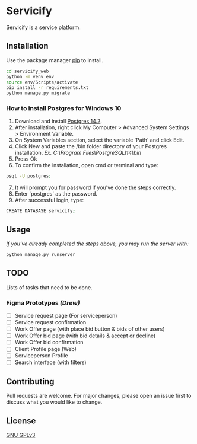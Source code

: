 # Servicify

Servicify is a service platform.

## Installation

Use the package manager [pip](https://pip.pypa.io/en/stable/) to install.

```bash
cd servicify_web
python -m venv env
source env/Scripts/activate
pip install -r requirements.txt
python manage.py migrate

```

### How to install Postgres for Windows 10

1. Download and install [Postgres 14.2](https://www.enterprisedb.com/downloads/postgres-postgresql-downloads).
2. After installation, right click My Computer > Advanced System Settings > Environment Variable.
3. On System Variables section, select the variable 'Path' and click Edit.
4. Click New and paste the /bin folder directory of your Postgres installation. *Ex. C:\Program Files\PostgreSQL\14\bin*
5. Press Ok
6. To confirm the installation, open cmd or terminal and type:
```bash
psql -U postgres;
```
7. It will prompt you for password if you've done the steps correctly.
8. Enter 'postgres' as the password.
9. After successful login, type:
```bash
CREATE DATABASE servicify;
```

## Usage
*If you've already completed the steps above, you may run the server with:*
```python
python manage.py runserver
```

## TODO
Lists of tasks that need to be done. 
### Figma Prototypes *(Drew)*
- [ ] Service request page (For serviceperson)
- [ ] Service request confirmation
- [ ] Work Offer page (with place bid button & bids of other users)
- [ ] Work Offer bid page (with bid details & accept or decline)
- [ ] Work Offer bid confirmation
- [ ] Client Profile page (Web)
- [ ] Serviceperson Profile
- [ ] Search interface (with filters)

## Contributing
Pull requests are welcome. For major changes, please open an issue first to discuss what you would like to change.


## License
[GNU GPLv3](https://choosealicense.com/licenses/gpl-3.0/)
